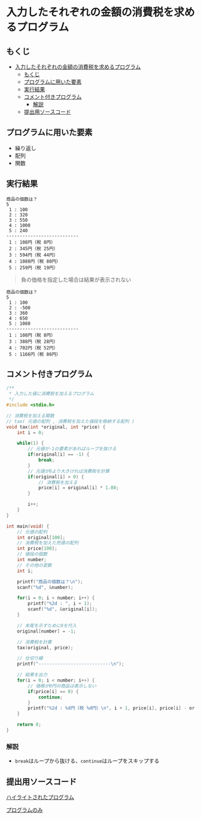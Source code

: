 # 入力したそれぞれの金額の消費税を求めるプログラム

## もくじ

<!-- TOC -->

- [入力したそれぞれの金額の消費税を求めるプログラム](#入力したそれぞれの金額の消費税を求めるプログラム)
    - [もくじ](#もくじ)
    - [プログラムに用いた要素](#プログラムに用いた要素)
    - [実行結果](#実行結果)
    - [コメント付きプログラム](#コメント付きプログラム)
        - [解説](#解説)
    - [提出用ソースコード](#提出用ソースコード)

<!-- /TOC -->

## プログラムに用いた要素

* 繰り返し
* 配列
* 関数

## 実行結果

```
商品の個数は？
5
 1 : 100
 2 : 320
 3 : 550
 4 : 1000
 5 : 240
---------------------------
 1 : 108円（税 8円）
 2 : 345円（税 25円）
 3 : 594円（税 44円）
 4 : 1080円（税 80円）
 5 : 259円（税 19円）
```

> 負の価格を指定した場合は結果が表示されない

```
商品の個数は？
5
 1 : 100
 2 : -500
 3 : 360
 4 : 650
 5 : 1080
---------------------------
 1 : 108円（税 8円）
 3 : 388円（税 28円）
 4 : 702円（税 52円）
 5 : 1166円（税 86円）
```

## コメント付きプログラム

```c
/**
 * 入力した値に消費税を加えるプログラム
 */
#include <stdio.h>

// 消費税を加える関数
// tax( 元値の配列 , 消費税を加えた値段を格納する配列 )
void tax(int *original, int *price) {
    int i = 0;

    while(1) {
        // 元値が-1の要素があればループを抜ける
        if(original[i] == -1) {
            break;
        }
        // 元値が0より大きければ消費税を計算
        if(original[i] > 0) {
            // 消費税を加える
            price[i] = original[i] * 1.08;
        }

        i++;
    }
}

int main(void) {
    // 元値の配列
    int original[100];
    // 消費税を加えた売値の配列
    int price[100];
    // 値段の個数
    int number;
    // その他の変数
    int i;

    printf("商品の個数は？\n");
    scanf("%d", &number);

    for(i = 0; i < number; i++) {
        printf("%2d : ", i + 1);
        scanf("%d", &original[i]);
    }

    // 末尾を示すために0を代入
    original[number] = -1;

    // 消費税を計算
    tax(original, price);

    // 仕切り線
    printf("---------------------------\n");

    // 結果を出力
    for(i = 0; i < number; i++) {
        // 価格が0円の商品は表示しない
        if(price[i] == 0) {
            continue;
        }
        printf("%2d : %d円（税 %d円）\n", i + 1, price[i], price[i] - original[i]);
    }

    return 0;
}
```

### 解説

* `break`はループから抜ける、`continue`はループをスキップする

<!-- * `(int)(original[i] * (1.0 + rate))`は、型変換が何回か行われている
    1. `(1.0 + rate)`は`double + double`なので`double`型になる
    2. `(original[i] * (1.0 + rate))`は`int double`なので`double`型になる
    3. 格納するのは`int`型の配列だから、最後に`(int)( ... )`として`int`型にする（この時小数点以下は切り捨てられる） -->

## 提出用ソースコード

[ハイライトされたプログラム](./program.c)

[プログラムのみ](https://raw.githubusercontent.com/simochee/c-unit-recognition/master/fujinaga/program.c)
